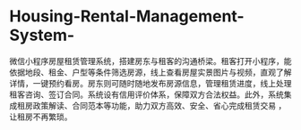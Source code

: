# Housing-Rental-Management-System-
微信小程序房屋租赁管理系统，搭建房东与租客的沟通桥梁。租客打开小程序，能依据地段、租金、户型等条件筛选房源，线上查看房屋实景图片与视频，直观了解详情，一键预约看房。房东则可随时随地发布房源信息，管理租赁进度，线上处理租客咨询、签订合同。系统设有信用评价体系，保障双方合法权益。此外，系统集成租房政策解读、合同范本等功能，助力双方高效、安全、省心完成租赁交易 ，让租房不再繁琐。 
